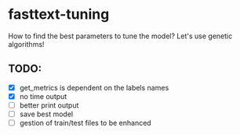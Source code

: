 # fasttext-tuning

How to find the best parameters to tune the model? Let's use genetic algorithms!

## TODO:

 - [X] get_metrics is dependent on the labels names
 - [X] no time output
 - [ ] better print output
 - [ ] save best model
 - [ ] gestion of train/test files to be enhanced
